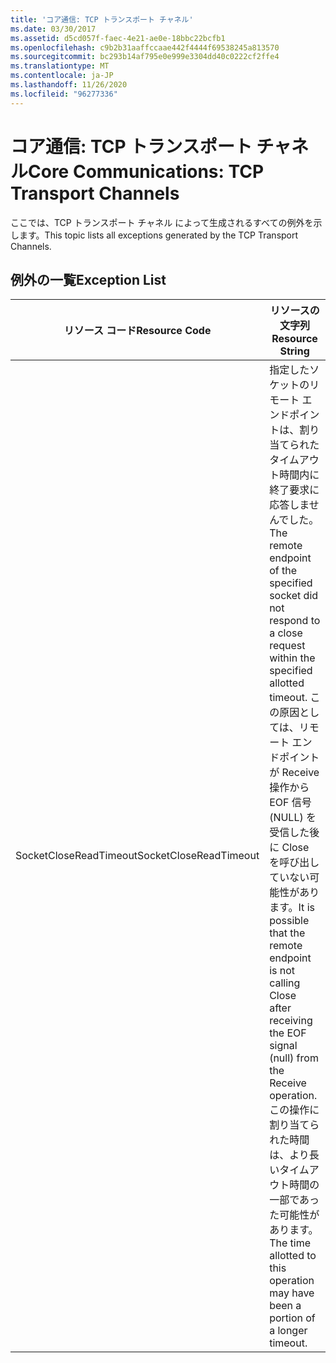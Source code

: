```yaml
---
title: 'コア通信: TCP トランスポート チャネル'
ms.date: 03/30/2017
ms.assetid: d5cd057f-faec-4e21-ae0e-18bbc22bcfb1
ms.openlocfilehash: c9b2b31aaffccaae442f4444f69538245a813570
ms.sourcegitcommit: bc293b14af795e0e999e3304dd40c0222cf2ffe4
ms.translationtype: MT
ms.contentlocale: ja-JP
ms.lasthandoff: 11/26/2020
ms.locfileid: "96277336"
---
```

# <a name="core-communications-tcp-transport-channels"></a><span data-ttu-id="476a0-102">コア通信: TCP トランスポート チャネル</span><span class="sxs-lookup"><span data-stu-id="476a0-102">Core Communications: TCP Transport Channels</span></span>

<span data-ttu-id="476a0-103">ここでは、TCP トランスポート チャネル によって生成されるすべての例外を示します。</span><span class="sxs-lookup"><span data-stu-id="476a0-103">This topic lists all exceptions generated by the TCP Transport Channels.</span></span>  
  
## <a name="exception-list"></a><span data-ttu-id="476a0-104">例外の一覧</span><span class="sxs-lookup"><span data-stu-id="476a0-104">Exception List</span></span>  
  
|<span data-ttu-id="476a0-105">リソース コード</span><span class="sxs-lookup"><span data-stu-id="476a0-105">Resource Code</span></span>|<span data-ttu-id="476a0-106">リソースの文字列</span><span class="sxs-lookup"><span data-stu-id="476a0-106">Resource String</span></span>|  
|-------------------|---------------------|  
|<span data-ttu-id="476a0-107">SocketCloseReadTimeout</span><span class="sxs-lookup"><span data-stu-id="476a0-107">SocketCloseReadTimeout</span></span>|<span data-ttu-id="476a0-108">指定したソケットのリモート エンドポイントは、割り当てられたタイムアウト時間内に終了要求に応答しませんでした。</span><span class="sxs-lookup"><span data-stu-id="476a0-108">The remote endpoint of the specified socket did not respond to a close request within the specified allotted timeout.</span></span> <span data-ttu-id="476a0-109">この原因としては、リモート エンドポイントが Receive 操作から EOF 信号 (NULL) を受信した後に Close を呼び出していない可能性があります。</span><span class="sxs-lookup"><span data-stu-id="476a0-109">It is possible that the remote endpoint is not calling Close after receiving the EOF signal (null) from the Receive operation.</span></span> <span data-ttu-id="476a0-110">この操作に割り当てられた時間は、より長いタイムアウト時間の一部であった可能性があります。</span><span class="sxs-lookup"><span data-stu-id="476a0-110">The time allotted to this operation may have been a portion of a longer timeout.</span></span>|
